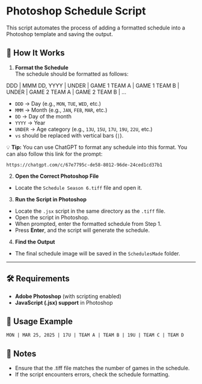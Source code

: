 # Photoshop Schedule Script

This script automates the process of adding a formatted schedule into a Photoshop template and saving the output.

## 📌 How It Works

1. **Format the Schedule**  
   The schedule should be formatted as follows:

DDD | MMM DD, YYYY | UNDER | GAME 1 TEAM A | GAME 1 TEAM B | UNDER | GAME 2 TEAM A | GAME 2 TEAM B | ...


- `DDD` → Day (e.g., `MON`, `TUE`, `WED`, etc.)
- `MMM` → Month (e.g., `JAN`, `FEB`, `MAR`, etc.)
- `DD` → Day of the month
- `YYYY` → Year
- `UNDER` → Age category (e.g., `13U`, `15U`, `17U`, `19U`, `22U`, etc.)
- `vs` should be replaced with vertical bars (`|`).

💡 **Tip:** You can use ChatGPT to format any schedule into this format. You can also follow this link for the prompt: 
``` plaintext
https://chatgpt.com/c/67e7795c-de58-8012-96de-24ced1cd37b1
```

2. **Open the Correct Photoshop File**  
- Locate the `Schedule Season 6.tiff` file and open it.

3. **Run the Script in Photoshop**  
- Locate the `.jsx` script in the same directory as the `.tiff` file.  
- Open the script in Photoshop.  
- When prompted, enter the formatted schedule from Step 1.  
- Press **Enter**, and the script will generate the schedule.

4. **Find the Output**  
- The final schedule image will be saved in the `SchedulesMade` folder.

---

## 🛠 Requirements

- **Adobe Photoshop** (with scripting enabled)
- **JavaScript (.jsx) support** in Photoshop

## 🚀 Usage Example

```plaintext
MON | MAR 25, 2025 | 17U | TEAM A | TEAM B | 19U | TEAM C | TEAM D
```
## 📢 Notes
- Ensure that the .tiff file matches the number of games in the schedule.
- If the script encounters errors, check the schedule formatting.


